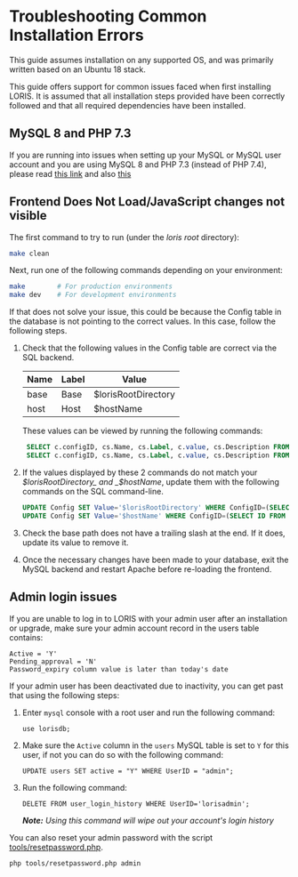 # Troubleshooting Common Installation Errors

This guide assumes installation on any supported OS, and was primarily written based on an Ubuntu 18 stack.  

This guide offers support for common issues faced when first installing LORIS. It is assumed that all installation steps provided have been 
correctly followed and that all required dependencies have been installed.

## MySQL 8 and PHP 7.3

If you are running into issues when setting up your MySQL or MySQL user account and you are using MySQL 8 and PHP 7.3 
(instead of PHP 7.4), please read [this link](https://www.php.net/manual/en/mysqli.requirements.php) and also [this](https://dev.mysql.com/doc/refman/8.0/en/upgrading-from-previous-series.html#upgrade-caching-sha2-password-compatible-connectors)

## Frontend Does Not Load/JavaScript changes not visible
The first command to try to run (under the _loris root_ directory):

```bash
make clean
```

Next, run one of the following commands depending on your environment:

```bash
make        # For production environments
make dev    # For development environments
```

If that does not solve your issue, this could be because the Config table in the database is not pointing to the correct values. In this case, follow the following steps. 

1. Check that the following values in the Config table are correct via the SQL backend.

   | Name | Label          | Value          |  
   | ---- | ----------- | ---------- |
   | base | Base           | $lorisRootDirectory |
   | host | Host           | $hostName  | 
    
   These values can be viewed by running the following commands:
    
   ```sql
    SELECT c.configID, cs.Name, cs.Label, c.value, cs.Description FROM Config c LEFT JOIN ConfigSettings cs ON (c.ConfigID = cs.ID) WHERE ConfigID=(SELECT ID FROM ConfigSettings WHERE Name='base');
    SELECT c.configID, cs.Name, cs.Label, c.value, cs.Description FROM Config c LEFT JOIN ConfigSettings cs ON (c.ConfigID = cs.ID) WHERE ConfigID=(SELECT ID FROM ConfigSettings WHERE Name='host');
   ```

2. If the values displayed by these 2 commands do not match your _$lorisRootDirectory_ and _$hostName_, update them with the following commands on the SQL command-line.

   ```sql
   UPDATE Config SET Value='$lorisRootDirectory' WHERE ConfigID=(SELECT ID FROM ConfigSettings WHERE Name='base');
   UPDATE Config SET Value='$hostName' WHERE ConfigID=(SELECT ID FROM ConfigSettings WHERE Name='host');
   ```

3. Check the base path does not have a trailing slash at the end. If it does, update its value to remove it.
4. Once the necessary changes have been made to your database, exit the MySQL backend and restart Apache before re-loading the frontend.


## Admin login issues
If you are unable to log in to LORIS with your admin user after an installation or upgrade, make sure your admin account record in the users table contains:                                                       
```  
Active = 'Y'
Pending_approval = 'N'
Password_expiry column value is later than today's date
```
If your admin user has been deactivated due to inactivity, you can get past that using the following steps:

1. Enter `mysql` console with a root user and run the following command:
   ```
   use lorisdb;
   ```
2.  Make sure the `Active` column in the `users` MySQL table is set to `Y` for this user, if not you can do so with the following command:
       ```
       UPDATE users SET active = "Y" WHERE UserID = "admin";
       ```
3. Run the following command:
   ```
   DELETE FROM user_login_history WHERE UserID='lorisadmin';
   ```
   ***Note:** Using this command will wipe out your account's login history*

You can also reset your admin password with the script [tools/resetpassword.php](https://github.com/aces/Loris/blob/main/tools/resetpassword.php).

```bash
php tools/resetpassword.php admin
```
